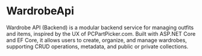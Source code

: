 # WardrobeApi
Wardrobe API (Backend) is a modular backend service for managing outfits and items, inspired by the UX of PCPartPicker.com. Built with ASP.NET Core and EF Core, it allows users to create, organize, and manage wardrobes, supporting CRUD operations, metadata, and public or private collections.
